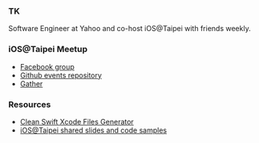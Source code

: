 ### TK
Software Engineer at Yahoo and co-host iOS@Taipei with friends weekly.

### iOS@Taipei Meetup
- [Facebook group](https://www.facebook.com/groups/ios.taipei/events/)
- [Github events repository](https://github.com/ios-taipei/events/issues)
- [Gather](https://gather.town/app/nDt8gD5IuUbb4H0B/iOSTaipei)

### Resources
- [Clean Swift Xcode Files Generator](https://github.com/kuotinyen/clean-swift-builder)
- [iOS@Taipei shared slides and code samples](https://github.com/kuotinyen/iostp-shares)

<!--
**kuotinyen/kuotinyen** is a ✨ _special_ ✨ repository because its `README.md` (this file) appears on your GitHub profile.

Here are some ideas to get you started:

- 🔭 I’m currently working on ...
- 🌱 I’m currently learning ...
- 👯 I’m looking to collaborate on ...
- 🤔 I’m looking for help with ...
- 💬 Ask me about ...
- 📫 How to reach me: ...
- 😄 Pronouns: ...
- ⚡ Fun fact: ...
-->
